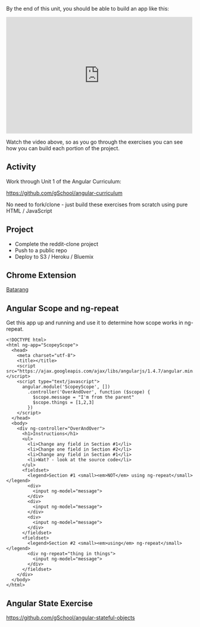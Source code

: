 By the end of this unit, you should be able to build an app like this:

<iframe src="https://player.vimeo.com/video/135778837?byline=0&portrait=0" width="500" height="313" frameborder="0" webkitallowfullscreen mozallowfullscreen allowfullscreen></iframe>

Watch the video above, so as you go through the exercises you can see how you can build each portion of the project.

## Activity

Work through Unit 1 of the Angular Curriculum:

https://github.com/gSchool/angular-curriculum

No need to fork/clone - just build these exercises from scratch using pure HTML / JavaScript

## Project

- Complete the reddit-clone project
- Push to a public repo
- Deploy to S3 / Heroku / Bluemix

## Chrome Extension

[Batarang](https://chrome.google.com/webstore/detail/angularjs-batarang-stable/niopocochgahfkiccpjmmpchncjoapek?hl=en-US)


## Angular Scope and ng-repeat

Get this app up and running and use it to determine how scope works in ng-repeat.

```
<!DOCTYPE html>
<html ng-app="ScopeyScope">
  <head>
    <meta charset="utf-8">
    <title></title>
    <script src="https://ajax.googleapis.com/ajax/libs/angularjs/1.4.7/angular.min.js"></script>
    <script type="text/javascript">
      angular.module('ScopeyScope', [])
        .controller('OverAndOver', function ($scope) {
          $scope.message = "I'm from the parent"
          $scope.things = [1,2,3]
        })
    </script>
  </head>
  <body>
    <div ng-controller="OverAndOver">
      <h1>Instructions</h1>
      <ul>
        <li>Change any field in Section #1</li>
        <li>Change one field in Section #2</li>
        <li>Change any field in Section #1</li>
        <li>Wat? - look at the source code</li>
      </ul>
      <fieldset>
        <legend>Section #1 <small><em>NOT</em> using ng-repeat</small></legend>
        <div>
          <input ng-model="message">
        </div>
        <div>
          <input ng-model="message">
        </div>
        <div>
          <input ng-model="message">
        </div>
      </fieldset>
      <fieldset>
        <legend>Section #2 <small><em>using</em> ng-repeat</small></legend>
        <div ng-repeat="thing in things">
          <input ng-model="message">
        </div>
      </fieldset>
    </div>
  </body>
</html>
```

## Angular State Exercise

https://github.com/gSchool/angular-stateful-objects